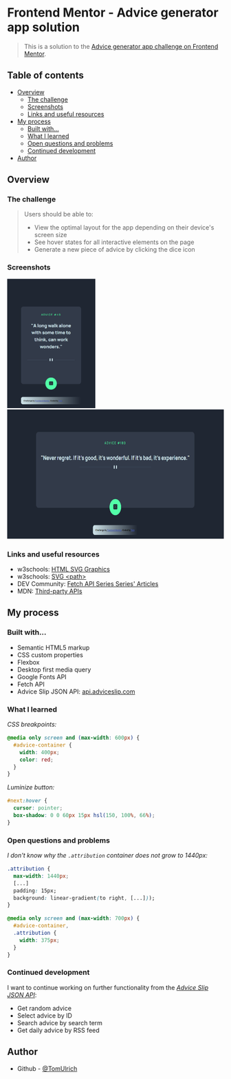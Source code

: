 # Frontend Mentor - Advice generator app solution

> This is a solution to the [Advice generator app challenge on Frontend Mentor](https://www.frontendmentor.io/challenges/advice-generator-app-QdUG-13db).

## Table of contents

- [Overview](#overview)
  - [The challenge](#the-challenge)
  - [Screenshots](#screenshots)
  - [Links and useful resources](#links-and-useful-resources)
- [My process](#my-process)
  - [Built with...](#built-with)
  - [What I learned](#what-i-learned)
  - [Open questions and problems](#open-questions-and-problems)
  - [Continued development](#continued-development)
- [Author](#author)
<!-- - [Acknowledgments](#acknowledgments) -->

## Overview

### The challenge

> Users should be able to:
>
> - View the optimal layout for the app depending on their device's screen size
> - See hover states for all interactive elements on the page
> - Generate a new piece of advice by clicking the dice icon

### Screenshots

<img src="./images/screenshot-1.PNG" alt="mobile" height="300"/>  
<img src="./images/screenshot-desktop.PNG" alt="desktop" height="300"/>

### Links and useful resources

- w3schools: [HTML SVG Graphics](https://www.w3schools.com/html/html5_svg.asp)
- w3schools: [SVG \<path>](https://www.w3schools.com/graphics/svg_path.asp)
- DEV Community: [Fetch API Series Series' Articles](https://dev.to/silvenleaf/series/15546)
- MDN: [Third-party APIs](https://developer.mozilla.org/en-US/docs/Learn/JavaScript/Client-side_web_APIs/Third_party_APIs)

## My process

### Built with...

- Semantic HTML5 markup
- CSS custom properties
- Flexbox
- Desktop first media query
- Google Fonts API
- Fetch API
- Advice Slip JSON API: [api.adviceslip.com](https://api.adviceslip.com/)

### What I learned

_CSS breakpoints:_

```css
@media only screen and (max-width: 600px) {
  #advice-container {
    width: 400px;
    color: red;
  }
}
```

_Luminize button:_

```css
#next:hover {
  cursor: pointer;
  box-shadow: 0 0 60px 15px hsl(150, 100%, 66%);
}
```

### Open questions and problems

_I don't know why the `.attribution` container does not grow to 1440px:_

```css
.attribution {
  max-width: 1440px;
  [...]
  padding: 15px;
  background: linear-gradient(to right, [...]));
}
```

```css
@media only screen and (max-width: 700px) {
  #advice-container,
  .attribution {
    width: 375px;
  }
}
```

### Continued development

I want to continue working on further functionality from the [_Advice Slip JSON API_](https://api.adviceslip.com/):

- Get random advice
- Select advice by ID
- Search advice by search term
- Get daily advice by RSS feed

## Author

- Github - [@TomUlrich](https://github.com/TomUlrich)

<!-- ## Acknowledgments

This is where you can give a hat tip to anyone who helped you out on this project. Perhaps you worked in a team or got some inspiration from someone else's solution. This is the perfect place to give them some credit. -->
